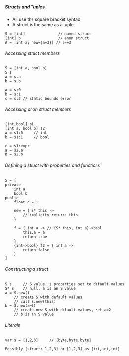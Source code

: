 ##### Structs and Tuples
- All use the square bracket syntax
- A struct is the same as a tuple

```
S = [int]               // named struct
[int] b                 // anon struct             
A = [int a; new={a=3}] // a==3
```
###### Accessing struct members
```
S = [int a, bool b]
S s
a = s.a
b = s.b

a = s:0
b = s:1
c = s:2 // static bounds error
```
###### Accessing anon struct members
```
[int,bool] s1
[int a, bool b] s2
a = s1:0     // int
b = s1:1     // bool

c = s1:expr
a = s2.a
b = s2.b
```
###### Defining a struct with properties and functions
```
S = [
private
    int a
    bool b
public
    float c = 1

    new = { S* this ->
        // implicity returns this
    }

    f = { int a -> // {S* this, int a}->bool
        this.a = a
        return true
    }
    {int->bool} f2 = { int a ->
        return false
    }
]
```
###### Constructing a struct
```
S s     // S value. s properties set to default values
S* s    // null, a is an S value
a = S.new()
    // create S with default values
    // call S.new(this)        
b = S.new(a=2)
    // create new S with default values, set a=2
    // b is an S value

```
###### Literals
```
var s = [1,2,3]     // [byte,byte,byte]

Possibly [struct: 1,2,3] or [1,2,3] as [int,int,int]
```
